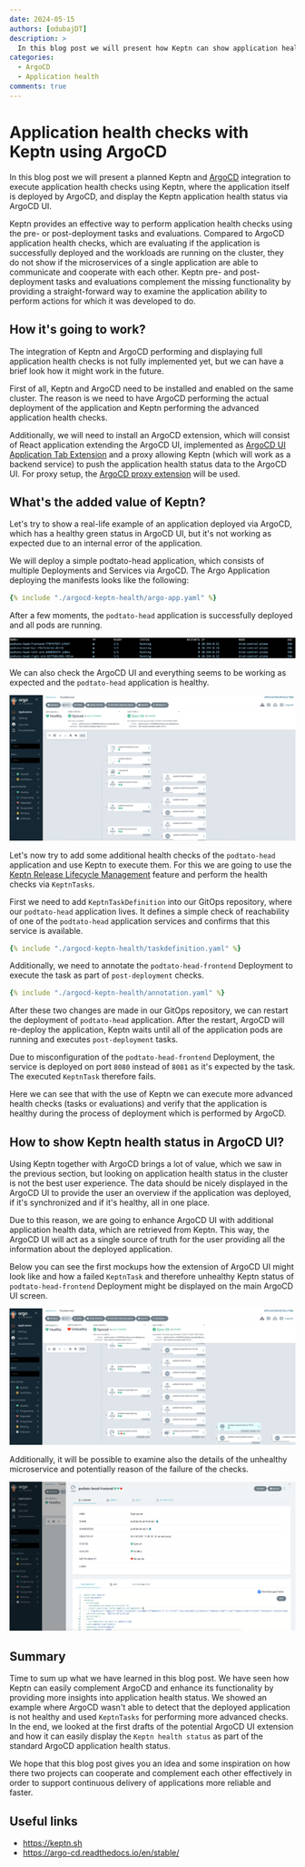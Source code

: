 ```yaml
---
date: 2024-05-15
authors: [odubajDT]
description: >
  In this blog post we will present how Keptn can show application health in integration with ArgoCD.
categories:
  - ArgoCD
  - Application health
comments: true
---
```


# Application health checks with Keptn using ArgoCD

In this blog post we will present a planned Keptn and
[ArgoCD](https://argo-cd.readthedocs.io/en/stable/) integration to execute
application health checks using Keptn, where the application itself is deployed
by ArgoCD, and display the Keptn application health status via ArgoCD UI.

Keptn provides an effective way to perform application health checks using the
pre- or post-deployment tasks and evaluations.
Compared to ArgoCD application
health checks, which are evaluating if the application is successfully deployed
and the workloads are running on the cluster, they do not show if the microservices
of a single application are able to communicate and cooperate with each other.
Keptn pre- and post-deployment tasks and evaluations complement the missing functionality
by providing a straight-forward way to examine the application ability to perform
actions for which it was developed to do.

<!-- more -->

## How it's going to work?

The integration of Keptn and ArgoCD performing and displaying full application
health checks is not fully implemented yet, but
we can have a brief look how it might work in the future.

First of all, Keptn and ArgoCD need to be installed and enabled on the same
cluster.
The reason is we need to have ArgoCD performing the actual deployment
of the application and Keptn performing the advanced application health checks.

Additionally, we will need to install an ArgoCD extension, which will consist of
React application extending the ArgoCD UI, implemented as
[ArgoCD UI Application Tab Extension](https://argo-cd.readthedocs.io/en/stable/developer-guide/extensions/ui-extensions/#application-tab-extensions)
and a proxy allowing Keptn (which will work as a backend service)
to push the application health status data to the ArgoCD UI.
For proxy setup, the
[ArgoCD proxy extension](https://argo-cd.readthedocs.io/en/stable/developer-guide/extensions/proxy-extensions/)
will be used.

## What's the added value of Keptn?

Let's try to show a real-life example of an application deployed via ArgoCD,
which has a healthy green status in ArgoCD UI, but it's not working as expected
due to an internal error of the application.

We will deploy a simple podtato-head application, which consists of multiple
Deployments and Services via ArgoCD.
The Argo Application deploying the manifests looks like the following:

```yaml
{% include "./argocd-keptn-health/argo-app.yaml" %}
```

After a few moments, the `podtato-head` application is successfully deployed and all pods
are running.

![Running Pods](./argocd-keptn-health/running-pods.png)

We can also check the ArgoCD UI and everything seems to be working as expected and the
`podtato-head` application is healthy.

![Healthy App](./argocd-keptn-health/healthy-app.png)

Let's now try to add some additional health checks of the `podtato-head` application
and use Keptn to execute them.
For this we are going to use the
[Keptn Release Lifecycle Management](https://keptn.sh/stable/docs/getting-started/lifecycle-management/)
feature and perform the health checks via `KeptnTasks`.

First we need to add `KeptnTaskDefinition` into our GitOps repository, where our
`podtato-head` application lives.
It defines a simple check of reachability of one of the `podtato-head` application
services and confirms that this service is available.

```yaml
{% include "./argocd-keptn-health/taskdefinition.yaml" %}
```

Additionally, we need to annotate the `podtato-head-frontend` Deployment to execute
the task as part of `post-deployment` checks.

```yaml
{% include "./argocd-keptn-health/annotation.yaml" %}
```

After these two changes are made in our GitOps repository, we can restart the deployment
of `podtato-head` application.
After the restart, ArgoCD will re-deploy the application, Keptn waits until all of the
application pods are running and executes `post-deployment` tasks.

Due to misconfiguration of the `podtato-head-frontend` Deployment, the service is deployed on
port `8080` instead of `8081` as it's expected by the task.
The executed `KeptnTask` therefore fails.

Here we can see that with the use of Keptn we can execute more advanced health checks
(tasks or evaluations) and verify that the application is healthy during the process
of deployment which is performed by ArgoCD.

## How to show Keptn health status in ArgoCD UI?

Using Keptn together with ArgoCD brings a lot of value, which we saw in the previous section,
but looking on application health status in the cluster is not the best user experience.
The data should be nicely displayed in the ArgoCD UI to provide the user an overview
if the application was deployed, if it's synchronized and if it's healthy, all in
one place.

Due to this reason, we are going to enhance ArgoCD UI with additional application health
data, which are retrieved from Keptn.
This way, the ArgoCD UI will act as a single source of truth for the user providing all
the information about the deployed application.

Below you can see the first mockups how the extension of ArgoCD UI might look like
and how a failed `KeptnTask` and therefore unhealthy Keptn status of `podtato-head-frontend`
Deployment might be displayed on the main ArgoCD UI screen.

![Main screen unhealthy](./argocd-keptn-health/main-screen-unhealthy-keptn.png)

Additionally, it will be possible to examine also the details of the unhealthy
microservice and potentially reason of the failure of the checks.

![Details screen unhealthy](./argocd-keptn-health/details-screen-unhealthy-keptn.png)

## Summary

Time to sum up what we have learned in this blog post.
We have seen how Keptn can easily complement ArgoCD
and enhance its functionality by providing more insights into
application health status.
We showed an example where ArgoCD wasn't able to detect that
the deployed application is not healthy and used `KeptnTasks`
for performing more advanced checks.
In the end, we looked at the first drafts of the potential
ArgoCD UI extension and how it can easily display the
`Keptn health status` as part of the standard ArgoCD application
health status.

We hope that this blog post gives you an idea and some inspiration
on how there two projects can cooperate and complement each other
effectively in order to support continuous delivery of applications
more reliable and faster.

## Useful links

- <https://keptn.sh>
- <https://argo-cd.readthedocs.io/en/stable/>

